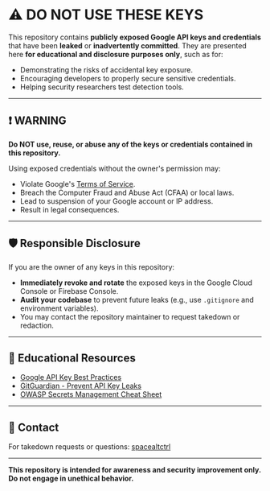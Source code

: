 # ⚠️ DO NOT USE THESE KEYS

This repository contains **publicly exposed Google API keys and credentials** that have been **leaked** or **inadvertently committed**. They are presented here **for educational and disclosure purposes only**, such as for:

- Demonstrating the risks of accidental key exposure.
- Encouraging developers to properly secure sensitive credentials.
- Helping security researchers test detection tools.

---

## ❗ WARNING

**Do NOT use, reuse, or abuse any of the keys or credentials contained in this repository.**

Using exposed credentials without the owner's permission may:

- Violate Google's [Terms of Service](https://policies.google.com/terms).
- Breach the Computer Fraud and Abuse Act (CFAA) or local laws.
- Lead to suspension of your Google account or IP address.
- Result in legal consequences.

---

## 🛡️ Responsible Disclosure

If you are the owner of any keys in this repository:

- **Immediately revoke and rotate** the exposed keys in the Google Cloud Console or Firebase Console.
- **Audit your codebase** to prevent future leaks (e.g., use `.gitignore` and environment variables).
- You may contact the repository maintainer to request takedown or redaction.

---

## 🧠 Educational Resources

- [Google API Key Best Practices](https://cloud.google.com/docs/authentication/api-keys)
- [GitGuardian - Prevent API Key Leaks](https://www.gitguardian.com/)
- [OWASP Secrets Management Cheat Sheet](https://cheatsheetseries.owasp.org/cheatsheets/Secrets_Management_Cheat_Sheet.html)

---

## 📩 Contact

For takedown requests or questions: [spacealtctrl](https://github.com/spacealtctrl)

---

**This repository is intended for awareness and security improvement only. Do not engage in unethical behavior.**
